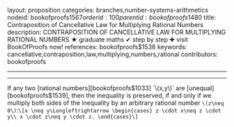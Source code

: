 layout: proposition
categories: branches,number-systems-arithmetics
nodeid: bookofproofs$1567
orderid: 100
parentid: bookofproofs$1480
title: Contraposition of Cancellative Law for Multiplying Rational Numbers
description: CONTRAPOSITION OF CANCELLATIVE LAW FOR MULTIPLYING RATIONAL NUMBERS &#9733; graduate maths &#10004; step by step &#10010; visit BookOfProofs now!
references: bookofproofs$1538
keywords: cancellative,contraposition,law,multiplying,numbers,rational
contributors: bookofproofs

---


---

If any two [rational numbers][bookofproofs$1033] `\(x,y\)` are [unequal][bookofproofs$1539], then the inequality is preserved, if and only if we multiply both sides of the inequality by an arbitrary rational number `\(z\neq 0\)`:`\[x \neq y\Longleftrightarrow \begin{cases} z \cdot x\neq z \cdot y\\
x \cdot z\neq y \cdot z.
\end{cases}\]`
